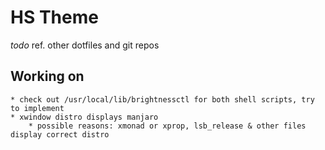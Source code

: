 # HS Theme

*todo* ref. other dotfiles and git repos

## Working on
```
* check out /usr/local/lib/brightnessctl for both shell scripts, try to implement
* xwindow distro displays manjaro
	* possible reasons: xmonad or xprop, lsb_release & other files display correct distro
```
